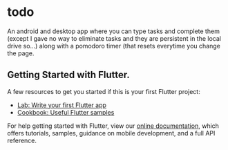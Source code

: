 # todo

An android and desktop app where you can type tasks and complete them (except I gave no way to eliminate tasks and they are persistent in the local drive so...) along with a pomodoro timer (that resets everytime you change the page. 

## Getting Started with Flutter.

A few resources to get you started if this is your first Flutter project:

- [Lab: Write your first Flutter app](https://flutter.dev/docs/get-started/codelab)
- [Cookbook: Useful Flutter samples](https://flutter.dev/docs/cookbook)

For help getting started with Flutter, view our
[online documentation](https://flutter.dev/docs), which offers tutorials,
samples, guidance on mobile development, and a full API reference.
